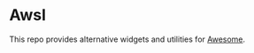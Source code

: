 # Awsl

This repo provides alternative widgets and utilities for [Awesome](https://github.com/awesomeWM/awesome).

